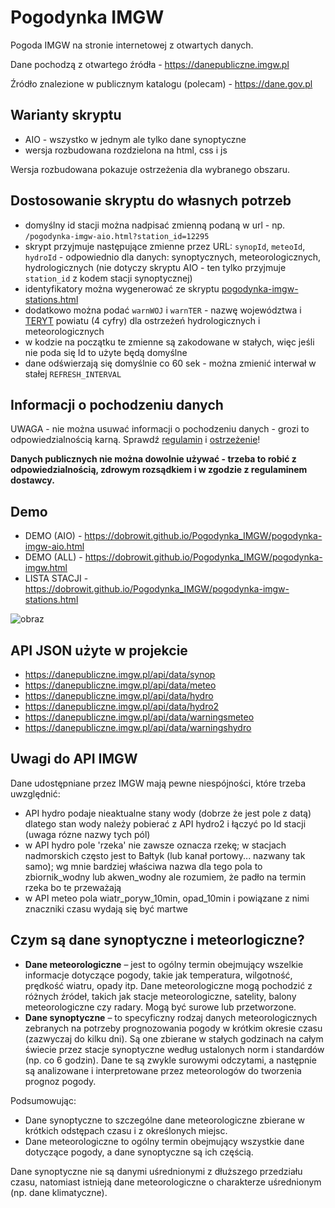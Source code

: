 # Pogodynka IMGW
Pogoda IMGW na stronie internetowej z otwartych danych.

Dane pochodzą z otwartego źródła - https://danepubliczne.imgw.pl

Źródło znalezione w publicznym katalogu (polecam) - https://dane.gov.pl

## Warianty skryptu
  - AIO - wszystko w jednym ale tylko dane synoptyczne
  - wersja rozbudowana rozdzielona na html, css i js

Wersja rozbudowana pokazuje ostrzeżenia dla wybranego obszaru.

## Dostosowanie skryptu do własnych potrzeb
  - domyślny id stacji można nadpisać zmienną podaną w url - np. ``/pogodynka-imgw-aio.html?station_id=12295``
  - skrypt przyjmuje następujące zmienne przez URL: ``synopId``, ``meteoId``, ``hydroId`` - odpowiednio dla danych: synoptycznych, meteorologicznych, hydrologicznych (nie dotyczy skryptu AIO - ten tylko przyjmuje ``station_id`` z kodem stacji synoptycznej)
  - identyfikatory można wygenerować ze skryptu [pogodynka-imgw-stations.html](https://dobrowit.github.io/Pogodynka_IMGW/pogodynka-imgw-stations.html)
  - dodatkowo można podać ``warnWOJ`` i ``warnTER`` - nazwę województwa i [TERYT](https://eteryt.stat.gov.pl/eTeryt/rejestr_teryt/udostepnianie_danych/baza_teryt/baza_teryt.aspx?contrast=default) powiatu (4 cyfry) dla ostrzeżeń hydrologicznych i meteorologicznych
  - w kodzie na początku te zmienne są zakodowane w stałych, więc jeśli nie poda się Id to użyte będą domyślne
  - dane odświerzają się domyślnie co 60 sek - można zmienić interwał w stałej ``REFRESH_INTERVAL``

## Informacji o pochodzeniu danych
UWAGA - nie można usuwać informacji o pochodzeniu danych - grozi to odpowiedzialnością karną. Sprawdź [regulamin](https://danepubliczne.imgw.pl/docs/regulamin_udostepniania_danych.pdf) i [ostrzeżenie](https://danepubliczne.imgw.pl/docs/ostrzezenie.docx)!

**Danych publicznych nie można dowolnie używać - trzeba to robić z odpowiedzialnością, zdrowym rozsądkiem i w zgodzie z regulaminem dostawcy.**

## Demo
  - DEMO (AIO) - https://dobrowit.github.io/Pogodynka_IMGW/pogodynka-imgw-aio.html
  - DEMO (ALL) - https://dobrowit.github.io/Pogodynka_IMGW/pogodynka-imgw.html
  - LISTA STACJI - https://dobrowit.github.io/Pogodynka_IMGW/pogodynka-imgw-stations.html

![obraz](https://github.com/user-attachments/assets/e984a3a2-8a33-4aee-b6da-afec2e78a3b9)

## API JSON użyte w projekcie
  - https://danepubliczne.imgw.pl/api/data/synop
  - https://danepubliczne.imgw.pl/api/data/meteo
  - https://danepubliczne.imgw.pl/api/data/hydro
  - https://danepubliczne.imgw.pl/api/data/hydro2
  - https://danepubliczne.imgw.pl/api/data/warningsmeteo
  - https://danepubliczne.imgw.pl/api/data/warningshydro

## Uwagi do API IMGW
Dane udostępniane przez IMGW mają pewne niespójności, które trzeba uwzględnić:
  - API hydro podaje nieaktualne stany wody (dobrze że jest pole z datą) dlatego stan wody należy pobierać z API hydro2 i łączyć po Id stacji (uwaga rózne nazwy tych pól)
  - w API hydro pole 'rzeka' nie zawsze oznacza rzekę; w stacjach nadmorskich często jest to Bałtyk (lub kanał portowy... nazwany tak samo); wg mnie bardziej właściwa nazwa dla tego pola to zbiornik_wodny lub akwen_wodny ale rozumiem, że padło na termin rzeka bo te przeważają
  - w API meteo pola wiatr_poryw_10min, opad_10min i powiązane z nimi znaczniki czasu wydają się być martwe

## Czym są dane synoptyczne i meteorlogiczne?

  - **Dane meteorologiczne** – jest to ogólny termin obejmujący wszelkie informacje dotyczące pogody, takie jak temperatura, wilgotność, prędkość wiatru, opady itp. Dane meteorologiczne mogą pochodzić z różnych źródeł, takich jak stacje meteorologiczne, satelity, balony meteorologiczne czy radary. Mogą być surowe lub przetworzone.
  - **Dane synoptyczne** – to specyficzny rodzaj danych meteorologicznych zebranych na potrzeby prognozowania pogody w krótkim okresie czasu (zazwyczaj do kilku dni). Są one zbierane w stałych godzinach na całym świecie przez stacje synoptyczne według ustalonych norm i standardów (np. co 6 godzin). Dane te są zwykle surowymi odczytami, a następnie są analizowane i interpretowane przez meteorologów do tworzenia prognoz pogody.

Podsumowując:
  - Dane synoptyczne to szczególne dane meteorologiczne zbierane w krótkich odstępach czasu i z określonych miejsc.
  - Dane meteorologiczne to ogólny termin obejmujący wszystkie dane dotyczące pogody, a dane synoptyczne są ich częścią.

Dane synoptyczne nie są danymi uśrednionymi z dłuższego przedziału czasu, natomiast istnieją dane meteorologiczne o charakterze uśrednionym (np. dane klimatyczne).
